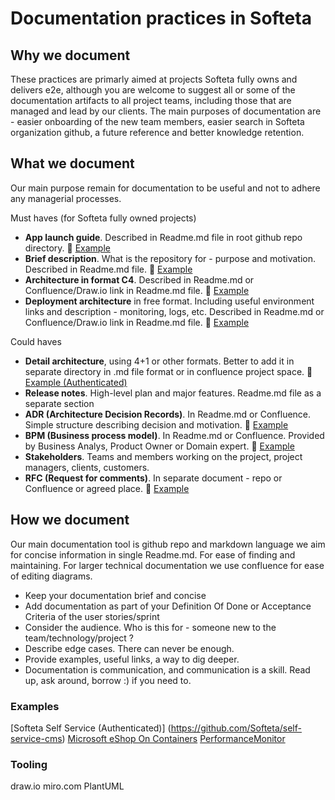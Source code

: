 # Documentation practices in Softeta

## Why we document

These practices are primarly aimed at projects Softeta fully owns and delivers e2e, although you are welcome to suggest all or some of the documentation artifacts to all project teams, including those that are managed and lead by our clients.
The main purposes of documentation are - easier onboarding of the new team members, easier search in Softeta organization github, a future reference and better knowledge retention.

## What we document

Our main purpose remain for documentation to be useful and not to adhere any managerial processes.

Must haves (for Softeta fully owned projects)

- **App launch guide**. Described in Readme.md file in root github repo directory. :link: [Example](https://github.com/dotnet-architecture/eShopOnContainers)
- **Brief description**. What is the repository for - purpose and motivation. Described in Readme.md file. :link: [Example](https://github.com/dotnet-architecture/eShopOnContainers)
- **Architecture in format C4**. Described in Readme.md or Confluence/Draw.io link in Readme.md file. :link: [Example](https://c4model.com/)
- **Deployment architecture** in free format. Including useful environment links and description - monitoring, logs, etc. Described in Readme.md or Confluence/Draw.io link in Readme.md file. :link: [Example](https://d1.awsstatic.com/architecture-diagrams/ArchitectureDiagrams/amazon_supply_chain_data_lake_solution_ra.pdf?did=wp_card&trk=wp_card)

Could haves

- **Detail architecture**, using 4+1 or other formats. Better to add it in separate directory in .md file format or in confluence project space. :link: [Example (Authenticated)](https://softeta.atlassian.net/wiki/spaces/POR/pages/401277141/Target+Architecture)
- **Release notes**. High-level plan and major features. Readme.md file as a separate section
- **ADR (Architecture Decision Records)**. In Readme.md or Confluence. Simple structure describing decision and motivation. :link: [Example](https://softeta.atlassian.net/wiki/spaces/POR/pages/401408101/Architecture+Decision+Record)
- **BPM (Business process model)**. In Readme.md or Confluence. Provided by Business Analys, Product Owner or Domain expert. :link: [Example](https://www.stakeholdermap.com/bpm/example-bpm-business-process-models.html)
- **Stakeholders**. Teams and members working on the project, project managers, clients, customers.
- **RFC (Request for comments)**. In separate document - repo or Confluence or agreed place. :link: [Example](https://github.com/brillout/rfcs/blob/main/text/0000-inject-to-stream.md)

## How we document

Our main documentation tool is github repo and markdown language we aim for concise information in single Readme.md. For ease of finding and maintaining.
For larger technical documentation we use confluence for ease of editing diagrams.

- Keep your documentation brief and concise
- Add documentation as part of your Definition Of Done or Acceptance Criteria of the user stories/sprint
- Consider the audience. Who is this for - someone new to the team/technology/project ?
- Describe edge cases. There can never be enough.
- Provide examples, useful links, a way to dig deeper.
- Documentation is communication, and communication is a skill. Read up, ask around, borrow :) if you need to.

### Examples

[Softeta Self Service (Authenticated)] (https://github.com/Softeta/self-service-cms)
[Microsoft eShop On Containers](https://github.com/dotnet-architecture/eShopOnContainers)
[PerformanceMonitor](https://github.com/dotnet-architecture/PerformanceMonitor)

### Tooling

draw.io
miro.com
PlantUML
